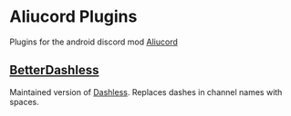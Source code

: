 # Aliucord Plugins

Plugins for the android discord mod [Aliucord](https://github.com/Aliucord)

## [BetterDashless](https://github.com/MrAn0nym/Aliucord-Plugins//tree/main/BetterDashless)
Maintained version of [Dashless](https://github.com/Sepruko/aliucord-plugins/tree/main/plugins/Dashless).
Replaces dashes in channel names with spaces.